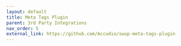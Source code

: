 ```yaml
---
layout: default
title: Meta Tags Plugin
parent: 3rd Party Integrations
nav_order: 5
external_link: https://github.com/Accudio/swup-meta-tags-plugin
---
```


